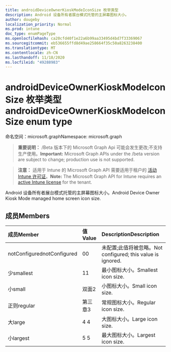 ```yaml
---
title: androidDeviceOwnerKioskModeIconSize 枚举类型
description: Android 设备所有者展台模式托管的主屏幕图标大小。
author: dougeby
localization_priority: Normal
ms.prod: intune
doc_type: enumPageType
ms.openlocfilehash: ca20cfd40f1e22a6b99aa33495d4bd7f33369067
ms.sourcegitcommit: eb536655ffd8d49ae258664f35c50a8263238400
ms.translationtype: MT
ms.contentlocale: zh-CN
ms.lasthandoff: 11/18/2020
ms.locfileid: "49288983"
---
```

# <a name="androiddeviceownerkioskmodeiconsize-enum-type"></a><span data-ttu-id="81591-103">androidDeviceOwnerKioskModeIconSize 枚举类型</span><span class="sxs-lookup"><span data-stu-id="81591-103">androidDeviceOwnerKioskModeIconSize enum type</span></span>

<span data-ttu-id="81591-104">命名空间：microsoft.graph</span><span class="sxs-lookup"><span data-stu-id="81591-104">Namespace: microsoft.graph</span></span>

> <span data-ttu-id="81591-105">**重要说明：** /Beta 版本下的 Microsoft Graph Api 可能会发生更改;不支持生产使用。</span><span class="sxs-lookup"><span data-stu-id="81591-105">**Important:** Microsoft Graph APIs under the /beta version are subject to change; production use is not supported.</span></span>

> <span data-ttu-id="81591-106">**注意：** 适用于 Intune 的 Microsoft Graph API 需要适用于租户的 [活动 Intune 许可证](https://go.microsoft.com/fwlink/?linkid=839381)。</span><span class="sxs-lookup"><span data-stu-id="81591-106">**Note:** The Microsoft Graph API for Intune requires an [active Intune license](https://go.microsoft.com/fwlink/?linkid=839381) for the tenant.</span></span>

<span data-ttu-id="81591-107">Android 设备所有者展台模式托管的主屏幕图标大小。</span><span class="sxs-lookup"><span data-stu-id="81591-107">Android Device Owner Kiosk Mode managed home screen icon size.</span></span>

## <a name="members"></a><span data-ttu-id="81591-108">成员</span><span class="sxs-lookup"><span data-stu-id="81591-108">Members</span></span>
|<span data-ttu-id="81591-109">成员</span><span class="sxs-lookup"><span data-stu-id="81591-109">Member</span></span>|<span data-ttu-id="81591-110">值</span><span class="sxs-lookup"><span data-stu-id="81591-110">Value</span></span>|<span data-ttu-id="81591-111">Description</span><span class="sxs-lookup"><span data-stu-id="81591-111">Description</span></span>|
|:---|:---|:---|
|<span data-ttu-id="81591-112">notConfigured</span><span class="sxs-lookup"><span data-stu-id="81591-112">notConfigured</span></span>|<span data-ttu-id="81591-113">0</span><span class="sxs-lookup"><span data-stu-id="81591-113">0</span></span>|<span data-ttu-id="81591-114">未配置;此值将被忽略。</span><span class="sxs-lookup"><span data-stu-id="81591-114">Not configured; this value is ignored.</span></span>|
|<span data-ttu-id="81591-115">少</span><span class="sxs-lookup"><span data-stu-id="81591-115">smallest</span></span>|<span data-ttu-id="81591-116">1</span><span class="sxs-lookup"><span data-stu-id="81591-116">1</span></span>|<span data-ttu-id="81591-117">最小图标大小。</span><span class="sxs-lookup"><span data-stu-id="81591-117">Smallest icon size.</span></span>|
|<span data-ttu-id="81591-118">小</span><span class="sxs-lookup"><span data-stu-id="81591-118">small</span></span>|<span data-ttu-id="81591-119">双面</span><span class="sxs-lookup"><span data-stu-id="81591-119">2</span></span>|<span data-ttu-id="81591-120">小图标大小。</span><span class="sxs-lookup"><span data-stu-id="81591-120">Small icon size.</span></span>|
|<span data-ttu-id="81591-121">正则</span><span class="sxs-lookup"><span data-stu-id="81591-121">regular</span></span>|<span data-ttu-id="81591-122">第三章</span><span class="sxs-lookup"><span data-stu-id="81591-122">3</span></span>|<span data-ttu-id="81591-123">常规图标大小。</span><span class="sxs-lookup"><span data-stu-id="81591-123">Regular icon size.</span></span>|
|<span data-ttu-id="81591-124">大</span><span class="sxs-lookup"><span data-stu-id="81591-124">large</span></span>|<span data-ttu-id="81591-125">4 </span><span class="sxs-lookup"><span data-stu-id="81591-125">4</span></span>|<span data-ttu-id="81591-126">大图标大小。</span><span class="sxs-lookup"><span data-stu-id="81591-126">Large icon size.</span></span>|
|<span data-ttu-id="81591-127">小</span><span class="sxs-lookup"><span data-stu-id="81591-127">largest</span></span>|<span data-ttu-id="81591-128">5 </span><span class="sxs-lookup"><span data-stu-id="81591-128">5</span></span>|<span data-ttu-id="81591-129">最大图标大小。</span><span class="sxs-lookup"><span data-stu-id="81591-129">Largest icon size.</span></span>|




